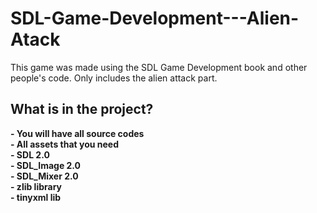 # SDL-Game-Development---Alien-Atack

This game was made using the SDL Game Development book and other people's code. Only includes the alien attack part. 

## What is in the project?

**- You will have all source codes**  
**- All assets that you need**  
**- SDL 2.0**  
**- SDL_Image 2.0**  
**- SDL_Mixer 2.0**  
**- zlib library**  
**- tinyxml lib**  
